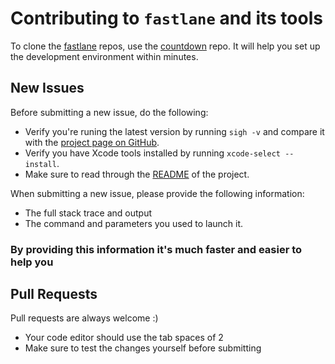 # Contributing to `fastlane` and its tools

To clone the [fastlane](https://fastlane.tools) repos, use the [countdown](https://github.com/fastlane/countdown) repo. It will help you set up the development environment within minutes.

## New Issues

Before submitting a new issue, do the following:

- Verify you're runing the latest version by running `sigh -v` and compare it with the [project page on GitHub](https://github.com/KrauseFx/sigh).
- Verify you have Xcode tools installed by running `xcode-select --install`.
- Make sure to read through the [README](https://github.com/KrauseFx/sigh) of the project.


When submitting a new issue, please provide the following information:

- The full stack trace and output
- The command and parameters you used to launch it.

### By providing this information it's much faster and easier to help you


## Pull Requests

Pull requests are always welcome :) 

- Your code editor should use the tab spaces of 2
- Make sure to test the changes yourself before submitting
